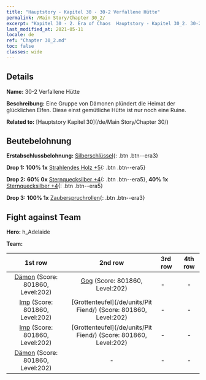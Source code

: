 ```yaml
---
title: "Hauptstory - Kapitel 30 - 30-2 Verfallene Hütte"
permalink: /Main Story/Chapter 30_2/
excerpt: "Kapitel 30 - 2. Era of Chaos  Hauptstory - Kapitel 30_2. 30-2 Verfallene Hütte"
last_modified_at: 2021-05-11
locale: de
ref: "Chapter 30_2.md"
toc: false
classes: wide
---
```


## Details

 **Name:** 30-2 Verfallene Hütte

 **Beschreibung:** Eine Gruppe von Dämonen plündert die Heimat der glücklichen Elfen. Diese einst gemütliche Hütte ist nur noch eine Ruine.

 **Related to:** [Hauptstory Kapitel 30](/de/Main Story/Chapter 30/)

## Beutebelohnung

 **Erstabschlussbelohnung:** [Silberschlüssel](/ItemsDE/con_693/){: .btn .btn--era3}

 **Drop 1:** **100% 1x** [Strahlendes Holz +5](/ItemsDE/mat_97/){: .btn .btn--era5}

 **Drop 2:** **60% 0x** [Sternquecksilber +4](/ItemsDE/mat_91/){: .btn .btn--era5}, **40% 1x** [Sternquecksilber +4](/ItemsDE/mat_91/){: .btn .btn--era5}

 **Drop 3:** **100% 1x** [Zauberspruchrollen](/ItemsDE/con_694/){: .btn .btn--era3}


## Fight against Team
 **Hero:** h_Adelaide

 **Team:**


  | 1st row | 2nd row | 3rd row | 4th row |
  |:----:|:----:|:----|:----:|
  | [Dämon](/de/units/Demon/) (Score: 801860, Level:202)  | [Gog](/de/units/Gog/) (Score: 801860, Level:202)  | - | - |
  | [Imp](/de/units/Imp/) (Score: 801860, Level:202)  | [Grottenteufel](/de/units/Pit Fiend/) (Score: 801860, Level:202)  | - | - |
  | [Imp](/de/units/Imp/) (Score: 801860, Level:202)  | [Grottenteufel](/de/units/Pit Fiend/) (Score: 801860, Level:202)  | - | - |
  | [Dämon](/de/units/Demon/) (Score: 801860, Level:202)  | - | - | - |



